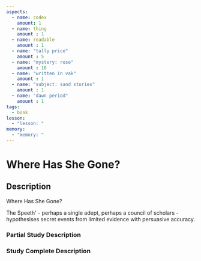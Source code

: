 ```yaml
---
aspects: 
  - name: codex
    amount: 1
  - name: thing
    amount : 1
  - name: readable
    amount : 1
  - name: "tally price"
    amount : 5
  - name: "mystery: rose"
    amount : 16
  - name: "written in vak"
    amount : 1
  - name: "subject: sand stories"
    amount : 1
  - name: "dawn period"
    amount : 1
tags:
  - book
lesson:
  - "lesson: "
memory:
  - "memory: "
---
```


# Where Has She Gone?

## Description
Where Has She Gone?

The Speeth' - perhaps a single adept, perhaps a council of scholars - hypothesises secret events from limited evidence with persuasive accuracy.
### Partial Study Description

### Study Complete Description
